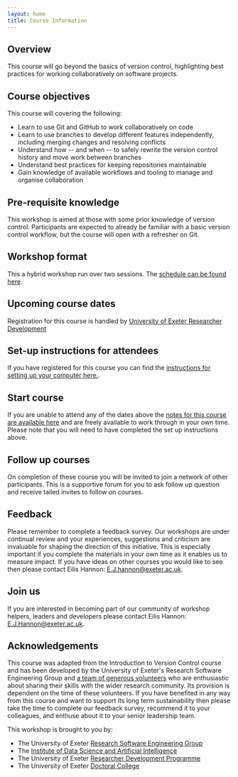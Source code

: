 ```yaml
---
layout: home
title: Course Information
---
```



## Overview

This course will go beyond the basics of version control, highlighting best practices for working collaboratively on software projects.

## Course objectives

This course will covering the following:

- Learn to use Git and GitHub to work collaboratively on code
- Learn to use branches to develop different features independently, including merging changes and resolving conflicts
- Understand how -- and when -- to safely rewrite the version control history and move work between branches
- Understand best practices for keeping repositories maintainable
- Gain knowledge of available workflows and tooling to manage and organise collaboration

## Pre-requisite knowledge

This workshop is aimed at those with some prior knowledge of version control.
Participants are expected to already be familiar with a basic version control workflow, but the course will open with a refresher on Git.

## Workshop format

This a hybrid workshop run over two sessions.
The [schedule can be found here](schedule.html).

## Upcoming course dates

<!--
| Session name | Dates | Time  | Venue | Sign up link |
| --- |--- |--- |--- | --- |
| Session 1 | TBC | TBC | TBC | TBC |
-->

Registration for this course is handled by [University of Exeter Researcher Development](https://www.exeter.ac.uk/research/doctoralcollege/early-career-researchers/traininganddevelopment/rdprogramme/)

## Set-up instructions for attendees

If you have registered for this course you can find the [instructions for setting up your computer here.](setup.html).

## Start course

If you are unable to attend any of the dates above the [notes for this course are available here](contents.html) and are freely available to work through in your own time.
Please note that you will need to have completed the set up instructions above.

## Follow up courses

On completion of these course you will be invited to join a network of other participants.
This is a supportive forum for you to ask follow up question and receive tailed invites to follow on courses.

## Feedback

Please remember to complete a feedback survey.
Our workshops are under continual review and your experiences, suggestions and criticism are invaluable for shaping the direction of this initiative.
This is especially important if you complete the materials in your own time as it enables us to measure impact.
If you have ideas on other courses you would like to see then please contact Eilis Hannon: <E.J.hannon@exeter.ac.uk>.

## Join us

If you are interested in becoming part of our community of workshop helpers, leaders and developers please contact Eilis Hannon: <E.J.Hannon@exeter.ac.uk>.

## Acknowledgements

This course was adapted from the Introduction to Version Control course and has been developed by the University of Exeter's Research Software Engineering Group and [a team of generous volunteers](acknowledgements.html) who are enthusiastic about sharing their skills with the wider research community.
Its provision is dependent on the time of these volunteers.
If you have benefited in any way from this course and want to support its long term sustainability then please take the time to complete our feedback survey, recommend it to your colleagues, and enthuse about it to your senior leadership team.

This workshop is brought to you by:

- The University of Exeter [Research Software Engineering Group](https://www.exeter.ac.uk/research/idsai/team/researchsoftwareengineers/)
- The [Institute of Data Science and Artificial Intelligence](https://www.exeter.ac.uk/research/idsai/)
- The University of Exeter [Researcher Development Programme](https://www.exeter.ac.uk/research/doctoralcollege/early-career-researchers/traininganddevelopment/rdprogramme/)
- The University of Exeter [Doctoral College](https://www.exeter.ac.uk/research/doctoralcollege/)
